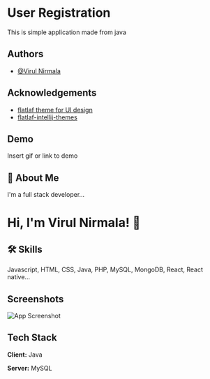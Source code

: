 
# User Registration 

This is simple application made from java 

## Authors

- [@Virul Nirmala](https://www.github.com/iamvirul)


## Acknowledgements

 - [flatlaf theme for UI design](https://www.formdev.com/flatlaf/)
 - [flatlaf-intellij-themes](https://github.com/JFormDesigner/FlatLaf/tree/main/flatlaf-intellij-themes#how-to-use)



## Demo

Insert gif or link to demo


## 🚀 About Me
I'm a full stack developer...


# Hi, I'm Virul Nirmala! 👋


## 🛠 Skills
Javascript, HTML, CSS, Java, PHP, MySQL, MongoDB, React, React native...


## Screenshots

![App Screenshot](https://lh3.googleusercontent.com/jWSRZto6uyPVI7Of7GV37Exc9ciJ9Dfx-YCqeRYnbGHkwB8x3n2q6RaNflS97mr5La3sVjunjwUOHXq9ThAwzi8MfeRY0J8UTO_Jz9-VCbSfTKikAMGkmTHVfRj0sn6HEheBuQDXUDacl-r0AalgVWiWAEEVZ9NV9cBS-eQ_6FUa2LQ2WIz8juL1zg5qqtO04yPJifW_EENBlTlf0QAZouvIYouBwKhe51788dLaTaL6vE1PoESLbX4-P4Rc9kNT8XmCeShL21BDbUYLJ10LdrSx8psEBxAchq2br3rk4hzUEIb0kjRs9EpjiPy_3EicasQKxmW7XaRrenlxP36QN2_VGWmpAJZZJkoBZUm8UdXh9oTpJWHJrkVrlmT2RqUIvh-ztx4QPt6LiMXaiP26c48zdRV7rihaK_UkgiopIOjAk2n346eB99skGY-LtJuz785kwItI2eGhQjaNS_-7hbAm4AaHwiASHCzH5B-0eQ3E4EbftT3Md8IO7A6l9IOYg3KSZGfEtNasxCfE2TjIQfZQmOwPDRZXW4R4gHghneO9JQPSoSYdNsRa4ntHOXqHXNbwxbX6iNVxJig1aybd9MRC_ZOGPfr89jLEVbKZLJJOT6o7QtOscX6XjDCY4YGWDPDdAyr0F-akpWkZxAiEKF4fjGtS5VFZQ5iQ8p8jn8RVZeipXV7sGFJuI7RPrbb_I7faQDFYIzubXmlYSIrsn1GuMicIRXzi6Ut-xFL4hsMrV_XI7KGNiU6eOlDcspMmBFFKc-l5ZEJzPw5jHHwx86_oqrrFQrfBhyncWMeJROgNFkFZV-hhwW50RQOstgaAmcP70zTV5DnhyXBUTciCvsD75cvCnXcfksXxrKfpCH6-FYcNZ1DB5kfcMAFMBdgYlk1t9Y2Onpnnzcb4cjFOWo_K6jW3OI1bkDxJbvRsVRukE8A0Bw=w1780-h1240-s-no?authuser=0)


## Tech Stack

**Client:** Java

**Server:** MySQL

